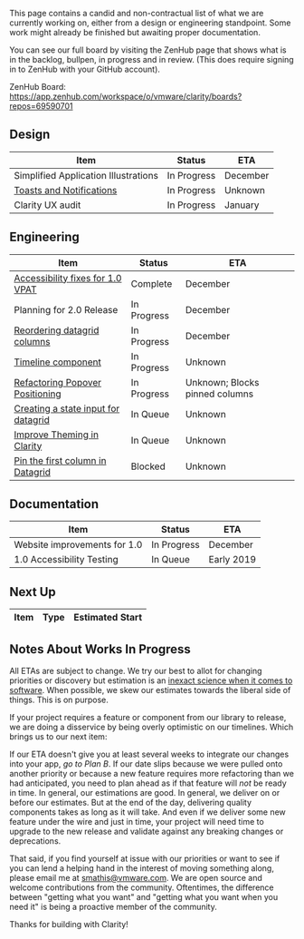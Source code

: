 This page contains a candid and non-contractual list of what we are currently working on, either from a design or engineering standpoint. Some work might already be finished but awaiting proper documentation.

You can see our full board by visiting the ZenHub page that shows what is in the backlog, bullpen, in progress and in review. (This does require signing in to ZenHub with your GitHub account).

ZenHub Board: https://app.zenhub.com/workspace/o/vmware/clarity/boards?repos=69590701

## Design
Item|Status|ETA
----|----|----
Simplified Application Illustrations|In Progress|December
[Toasts and Notifications](https://github.com/vmware/clarity/issues/365)|In Progress|Unknown
Clarity UX audit|In Progress|January

## Engineering
Item|Status|ETA
----|----|----
[Accessibility fixes for 1.0 VPAT](https://github.com/vmware/clarity/issues/1954)|Complete|December
Planning for 2.0 Release|In Progress|December
[Reordering datagrid columns](https://github.com/vmware/clarity/issues/1771)|In Progress|December
[Timeline component](https://github.com/vmware/clarity/issues/1633)|In Progress|Unknown
[Refactoring Popover Positioning](https://github.com/vmware/clarity/issues/2683)|In Progress|Unknown; Blocks pinned columns
[Creating a state input for datagrid](https://github.com/vmware/clarity/issues/2846)|In Queue|Unknown
[Improve Theming in Clarity](https://github.com/vmware/clarity/issues/2770)|In Queue|Unknown
[Pin the first column in Datagrid](https://github.com/vmware/clarity/issues/1586)|Blocked|Unknown

## Documentation
Item|Status|ETA
----|----|----
Website improvements for 1.0|In Progress|December
1.0 Accessibility Testing|In Queue|Early 2019

## Next Up
Item|Type|Estimated Start
----|----|----


## Notes About Works In Progress

All ETAs are subject to change. We try our best to allot for changing priorities or discovery but estimation is an [inexact science when it comes to software](https://techcrunch.com/2016/04/30/estimate-thrice-develop-once/). When possible, we skew our estimates towards the liberal side of things. This is on purpose.

If your project requires a feature or component from our library to release, we are doing a disservice by being overly optimistic on our timelines. Which brings us to our next item:

If our ETA doesn't give you at least several weeks to integrate our changes into your app, _go to Plan B_. If our date slips because we were pulled onto another priority or because a new feature requires more refactoring than we had anticipated, you need to plan ahead as if that feature will _not_ be ready in time. In general, our estimations are good. In general, we deliver on or before our estimates. But at the end of the day, delivering quality components takes as long as it will take. And even if we deliver some new feature under the wire and just in time, your project will need time to upgrade to the new release and validate against any breaking changes or deprecations.

That said, if you find yourself at issue with our priorities or want to see if you can lend a helping hand in the interest of moving something along, please email me at [smathis@vmware.com](mailto:smathis@vmware.coml). We are open source and welcome contributions from the community. Oftentimes, the difference between "getting what you want" and "getting what you want when you need it" is being a proactive member of the community.

Thanks for building with Clarity!
